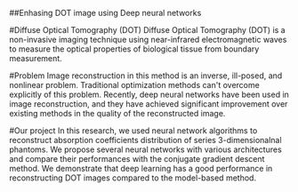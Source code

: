 ##Enhasing DOT image using Deep neural networks

#Diffuse Optical Tomography (DOT)
Diffuse Optical Tomography (DOT) is a non-invasive imaging technique using near-infrared electromagnetic waves to measure the optical properties of biological tissue from boundary measurement. 

#Problem
Image reconstruction in this method is an inverse, ill-posed, and nonlinear problem. Traditional optimization methods can't overcome explicitly of this problem. Recently, deep neural networks have been used in image reconstruction, and they have achieved significant improvement over existing methods in the quality of the reconstructed image.

#Our project
In this research, we used neural network algorithms to reconstruct absorption coefficients distribution of series 3-dimensionalnal phantoms. We propose several neural networks with various architectures and compare their performances with the conjugate gradient descent method. We demonstrate that deep learning has a good performance in reconstructing DOT images compared to the model-based method.





